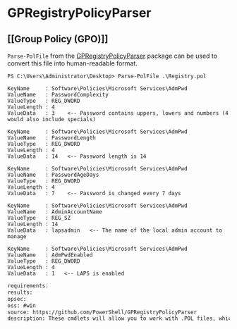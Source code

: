 # GPRegistryPolicyParser

## [[Group Policy (GPO)]]
`Parse-PolFile` from the [GPRegistryPolicyParser](https://github.com/PowerShell/GPRegistryPolicyParser) package can be used to convert this file into human-readable format.
```beacon
PS C:\Users\Administrator\Desktop> Parse-PolFile .\Registry.pol

KeyName     : Software\Policies\Microsoft Services\AdmPwd
ValueName   : PasswordComplexity
ValueType   : REG_DWORD
ValueLength : 4
ValueData   : 3    <-- Password contains uppers, lowers and numbers (4 would also include specials)

KeyName     : Software\Policies\Microsoft Services\AdmPwd
ValueName   : PasswordLength
ValueType   : REG_DWORD
ValueLength : 4
ValueData   : 14   <-- Password length is 14

KeyName     : Software\Policies\Microsoft Services\AdmPwd
ValueName   : PasswordAgeDays
ValueType   : REG_DWORD
ValueLength : 4
ValueData   : 7    <-- Password is changed every 7 days

KeyName     : Software\Policies\Microsoft Services\AdmPwd
ValueName   : AdminAccountName
ValueType   : REG_SZ
ValueLength : 14
ValueData   : lapsadmin   <-- The name of the local admin account to manage

KeyName     : Software\Policies\Microsoft Services\AdmPwd
ValueName   : AdmPwdEnabled
ValueType   : REG_DWORD
ValueLength : 4
ValueData   : 1   <-- LAPS is enabled
```


```meta
requirements: 
results: 
opsec: 
oss: #win
source: https://github.com/PowerShell/GPRegistryPolicyParser
description: These cmdlets will allow you to work with .POL files, which contain the registry keys enacted by Group Policy.
```
